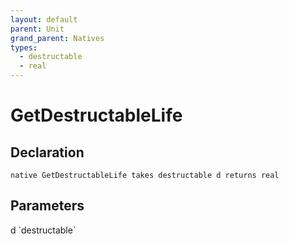 ```yaml
---
layout: default
parent: Unit
grand_parent: Natives
types:
  - destructable
  - real
---
```


# GetDestructableLife

## Declaration

```
native GetDestructableLife takes destructable d returns real
```

## Parameters
<dl>
  <dt>d `destructable`</dt>
  <dd></dd>
</dl>